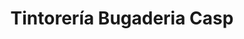 ---
title: "Tintorería Bugaderia Casp"
url: /barcelona/tintoreria-bugaderia-casp/
shop: lavandería
---